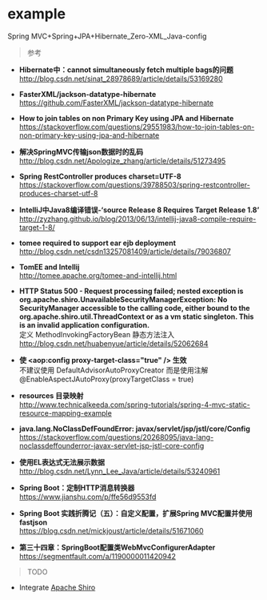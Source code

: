 # example
Spring MVC+Spring+JPA+Hibernate_Zero-XML_Java-config

>参考
- **Hibernate中：cannot simultaneously fetch multiple bags的问题**  
http://blog.csdn.net/sinat_28978689/article/details/53169280

- **FasterXML/jackson-datatype-hibernate**  
https://github.com/FasterXML/jackson-datatype-hibernate

- **How to join tables on non Primary Key using JPA and Hibernate**  
https://stackoverflow.com/questions/29551983/how-to-join-tables-on-non-primary-key-using-jpa-and-hibernate

- **解决SpringMVC传输json数据时的乱码**  
http://blog.csdn.net/Apologize_zhang/article/details/51273495

- **Spring RestController produces charset=UTF-8**  
https://stackoverflow.com/questions/39788503/spring-restcontroller-produces-charset-utf-8

- **IntelliJ中Java8编译错误-‘source Release 8 Requires Target Release 1.8’**  
http://zyzhang.github.io/blog/2013/06/13/intellij-java8-compile-require-target-1-8/

- **tomee required to support ear ejb deployment**  
http://blog.csdn.net/csdn13257081409/article/details/79036807

- **TomEE and Intellij**  
http://tomee.apache.org/tomee-and-intellij.html

- **HTTP Status 500 - Request processing failed; nested exception is org.apache.shiro.UnavailableSecurityManagerException: No SecurityManager accessible to the calling code, either bound to the org.apache.shiro.util.ThreadContext or as a vm static singleton. This is an invalid application configuration.**  
定义 MethodInvokingFactoryBean 静态方法注入  
http://blog.csdn.net/huabenyue/article/details/52062684

- **使 <aop:config proxy-target-class="true" /> 生效**  
不建议使用 DefaultAdvisorAutoProxyCreator
而是使用注解 @EnableAspectJAutoProxy(proxyTargetClass = true)

- **resources 目录映射**  
http://www.technicalkeeda.com/spring-tutorials/spring-4-mvc-static-resource-mapping-example

- **java.lang.NoClassDefFoundError: javax/servlet/jsp/jstl/core/Config**  
https://stackoverflow.com/questions/20268095/java-lang-noclassdeffounderror-javax-servlet-jsp-jstl-core-config

- **使用EL表达式无法展示数据**  
http://blog.csdn.net/Lynn_Lee_Java/article/details/53240961

- **Spring Boot：定制HTTP消息转换器**  
https://www.jianshu.com/p/ffe56d9553fd

- **Spring Boot 实践折腾记（五）：自定义配置，扩展Spring MVC配置并使用fastjson**  
https://blog.csdn.net/mickjoust/article/details/51671060

- **第三十四章：SpringBoot配置类WebMvcConfigurerAdapter**  
https://segmentfault.com/a/1190000011420942

>TODO
- Integrate [Apache Shiro](http://shiro.apache.org)
